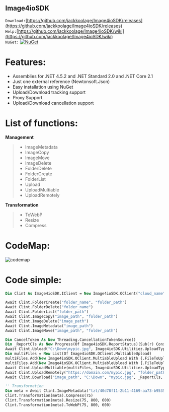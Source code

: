 ## Image4ioSDK

`Download:`[https://github.com/jackkoolage/Image4ioSDK/releases](https://github.com/jackkoolage/Image4ioSDK/releases)<br>
`Help:`[https://github.com/jackkoolage/Image4ioSDK/wiki](https://github.com/jackkoolage/Image4ioSDK/wiki)<br>
`NuGet:`
[![NuGet](https://img.shields.io/nuget/v/DeQmaTech.Image4ioSDK.svg?style=flat-square&logo=nuget)](https://www.nuget.org/packages/DeQmaTech.Image4ioSDK)<br>


# Features:
* Assemblies for .NET 4.5.2 and .NET Standard 2.0 and .NET Core 2.1
* Just one external reference (Newtonsoft.Json)
* Easy installation using NuGet
* Upload/Download tracking support
* Proxy Support
* Upload/Download cancellation support


# List of functions:
**Management**
> * ImageMetadata
> * ImageCopy
> * ImageMove
> * ImageDelete
> * FolderDelete
> * FolderCreate
> * FolderList
> * Upload
> * UploadMultiable
> * UploadRemotely

**Transformation**
> * ToWebP
> * Resize
> * Compress

# CodeMap:
![codemap](https://i.postimg.cc/FK1nJndz/io-codemap.png)

# Code simple:
```vb
Dim Clint As Image4ioSDK.IClient = New Image4ioSDK.OClient("cloud_name", "api_key", "api_secret", New Image4ioSDK.ConnectionSettings With {.CloseConnection = True, .TimeOut = TimeSpan.FromMinutes(80), .Proxy = New Image4ioSDK.ProxyConfig With {.SetProxy = True, .ProxyIP = "127.0.0.1", .ProxyPort = 80, .ProxyUsername = "user", .ProxyPassword = "123456"}})

Await Clint.FolderCreate("folder_name", "folder_path")
Await Clint.FolderDelete("folder_name")
Await Clint.FolderList("folder_path")
Await Clint.ImageCopy("image_path", "folder_path")
Await Clint.ImageDelete("image_path")
Await Clint.ImageMetadata("image_path")
Await Clint.ImageMove("image_path", "folder_path")

Dim CancelToken As New Threading.CancellationTokenSource()
Dim _ReportCls As New Progress(Of Image4ioSDK.ReportStatus)(Sub(r) Console.WriteLine($"{r.BytesTransferred}/{r.TotalBytes}" + r.ProgressPercentage + If(r.TextStatus, "Downloading...")))
Await Clint.Upload("C:\Down\mypic.jpg", Image4ioSDK.Utilitiez.UploadTypes.FilePath, "folder_path", "mypic.jpg", True, False, _ReportCls, CancelToken.Token)
Dim multiFiles = New List(Of Image4ioSDK.OClient.MultiableUpload)
multiFiles.Add(New Image4ioSDK.OClient.MultiableUpload With {.FileToUpload = "C:\Down\mypic1.jpg", .FileName = "mypic1.jpg"})
multiFiles.Add(New Image4ioSDK.OClient.MultiableUpload With {.FileToUpload = "C:\Down\mypic2.jpg", .FileName = "mypic2.jpg"})
Await Clint.UploadMultiable(multiFiles, Image4ioSDK.Utilitiez.UploadTypes.FilePath, "folder_path", True, False, _ReportCls, CancelToken.Token)
Await Clint.UploadRemotely("https://domain.com/mypic.jpg", "folder_path")
Await Clint.Download("image_path", "C:\Down", "mypic.jpg", _ReportCls, CancelToken.Token)

'' Transformation
Dim meta = Await Clint.ImageMetadata("tzt/40d78f11-2b11-4169-aa73-b953573666cd.jpg")
Clint.Transformation(meta).Compress(75)
Clint.Transformation(meta).Resize(75, 800, 600)
Clint.Transformation(meta).ToWebP(75, 800, 600)
```
